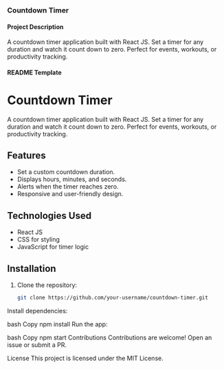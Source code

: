 
### Countdown Timer

#### **Project Description**  
A countdown timer application built with React JS. Set a timer for any duration and watch it count down to zero. Perfect for events, workouts, or productivity tracking.

#### **README Template**

# Countdown Timer

A countdown timer application built with React JS. Set a timer for any duration and watch it count down to zero. Perfect for events, workouts, or productivity tracking.

## Features
- Set a custom countdown duration.
- Displays hours, minutes, and seconds.
- Alerts when the timer reaches zero.
- Responsive and user-friendly design.

## Technologies Used
- React JS
- CSS for styling
- JavaScript for timer logic

## Installation
1. Clone the repository:
   ```bash
   git clone https://github.com/your-username/countdown-timer.git
Install dependencies:

bash
Copy
npm install
Run the app:

bash
Copy
npm start
Contributions
Contributions are welcome! Open an issue or submit a PR.

License
This project is licensed under the MIT License.

